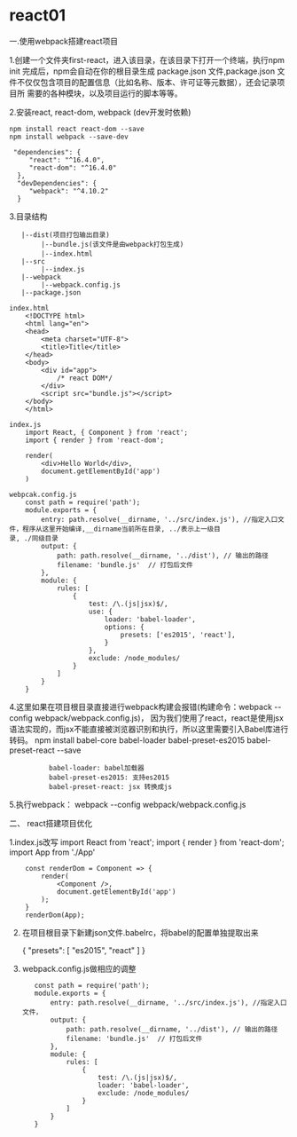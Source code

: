 # react01
一.使用webpack搭建react项目

1.创建一个文件夹first-react，进入该目录，在该目录下打开一个终端，执行npm init
    完成后，npm会自动在你的根目录生成 package.json 文件,package.json 文件不仅仅包含项目的配置信息（比如名称、版本、许可证等元数据），还会记录项目所     需要的各种模块，以及项目运行的脚本等等。
    
2.安装react, react-dom, webpack   (dev开发时依赖)
    
    npm install react react-dom --save
    npm install webpack --save-dev
     
     "dependencies": {
         "react": "^16.4.0",
         "react-dom": "^16.4.0"
      },
      "devDependencies": {
         "webpack": "^4.10.2"
      }
      
 3.目录结构 
 
       |--dist(项目打包输出目录)
            |--bundle.js(该文件是由webpack打包生成)
            |--index.html　　
       |--src
            |--index.js
       |--webpack
            |--webpack.config.js
       |--package.json
       
    index.html
        <!DOCTYPE html>
        <html lang="en">
        <head>
            <meta charset="UTF-8">
            <title>Title</title>
        </head>
        <body>
            <div id="app">
                /* react DOM*/
            </div>
            <script src="bundle.js"></script>
        </body>
        </html>
        
    index.js
        import React, { Component } from 'react';
        import { render } from 'react-dom';

        render(
            <div>Hello World</div>,
            document.getElementById('app')
        )
        
    webpcak.config.js
        const path = require('path');
        module.exports = {
            entry: path.resolve(__dirname, '../src/index.js'), //指定入口文件，程序从这里开始编译,__dirname当前所在目录, ../表示上一级目                                                                   录, ./同级目录
            output: {
                path: path.resolve(__dirname, '../dist'), // 输出的路径
                filename: 'bundle.js'  // 打包后文件
            },
            module: {
                rules: [
                    {
                        test: /\.(js|jsx)$/,
                        use: {
                            loader: 'babel-loader',
                            options: {
                                presets: ['es2015', 'react'],
                            }
                        },
                        exclude: /node_modules/
                    }
                ]
            }
        }
 
 4.这里如果在项目根目录直接进行webpack构建会报错(构建命令：webpack --config webpack/webpack.config.js)，
    因为我们使用了react，react是使用jsx语法实现的，而jsx不能直接被浏览器识别和执行，所以这里需要引入Babel库进行转码。
    npm install babel-core babel-loader babel-preset-es2015 babel-preset-react --save
            
              babel-loader: babel加载器
              babel-preset-es2015: 支持es2015
              babel-preset-react: jsx 转换成js
        
 
 5.执行webpack： webpack --config webpack/webpack.config.js
 
 
 二、 react搭建项目优化
 
  1.index.js改写
        import React from 'react';
        import { render } from 'react-dom';
        import App from './App'

        const renderDom = Component => {
            render(
                <Component />,
                document.getElementById('app')
            );
        }
        renderDom(App);
   
  2. 在项目根目录下新建json文件.babelrc，将babel的配置单独提取出来
  
        {
          "presets": [
            "es2015",
            "react"
          ]
        }
  
  3. webpack.config.js做相应的调整
  
            const path = require('path');
            module.exports = {
                entry: path.resolve(__dirname, '../src/index.js'), //指定入口文件，
                output: {
                    path: path.resolve(__dirname, '../dist'), // 输出的路径
                    filename: 'bundle.js'  // 打包后文件
                },
                module: {
                    rules: [
                        {
                            test: /\.(js|jsx)$/,
                            loader: 'babel-loader',
                            exclude: /node_modules/
                        }
                    ]
                }
            }
    
